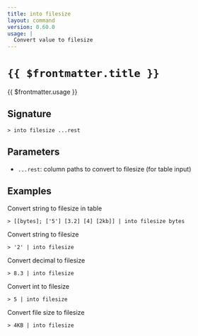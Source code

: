 ```yaml
---
title: into filesize
layout: command
version: 0.60.0
usage: |
  Convert value to filesize
---
```


# `{{ $frontmatter.title }}`

<div style='white-space: pre-wrap;'>{{ $frontmatter.usage }}</div>

## Signature

```> into filesize ...rest```

## Parameters

 -  `...rest`: column paths to convert to filesize (for table input)

## Examples

Convert string to filesize in table
```shell
> [[bytes]; ['5'] [3.2] [4] [2kb]] | into filesize bytes
```

Convert string to filesize
```shell
> '2' | into filesize
```

Convert decimal to filesize
```shell
> 8.3 | into filesize
```

Convert int to filesize
```shell
> 5 | into filesize
```

Convert file size to filesize
```shell
> 4KB | into filesize
```
